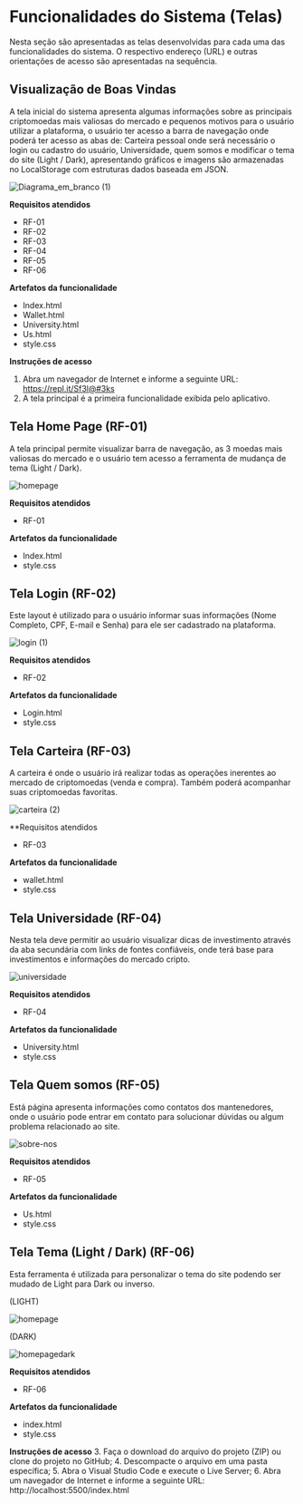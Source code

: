 # Funcionalidades do Sistema (Telas) 

Nesta seção são apresentadas as telas desenvolvidas para cada uma das funcionalidades do sistema. O respectivo endereço (URL) e outras orientações de acesso são apresentadas na sequência.

## Visualização de Boas Vindas 

A tela inicial do sistema apresenta algumas informações sobre as principais criptomoedas mais valiosas do mercado e pequenos motivos para o usuário utilizar a plataforma, o usuário ter acesso a barra de navegação onde poderá ter acesso as abas de: Carteira pessoal onde será necessário o login ou cadastro do usuário, Universidade, quem somos e modificar o tema do site (Light / Dark), apresentando gráficos e imagens são armazenadas no LocalStorage com estruturas dados baseada em JSON.

![Diagrama_em_branco (1)](https://user-images.githubusercontent.com/103466408/171301623-04a33388-d923-459b-9580-1d649b20fc7b.png)

**Requisitos atendidos**
* RF-01 
* RF-02 
* RF-03 
* RF-04 
* RF-05 
* RF-06 

**Artefatos da funcionalidade**
* Index.html 
* Wallet.html 
* University.html 
* Us.html 
* style.css 

**Instruções de acesso**
1. Abra um navegador de Internet e informe a seguinte URL: https://repl.it/Sf3l@#3ks 
2. A tela principal é a primeira funcionalidade exibida pelo aplicativo. 

## Tela Home Page (RF-01) 

A tela principal permite visualizar barra de navegação, as 3 moedas mais valiosas do mercado e o usuário tem acesso a ferramenta de mudança de tema (Light / Dark).

![homepage](https://user-images.githubusercontent.com/103466408/171302230-d75fab91-a034-4d63-8529-6825fb8547eb.png)

**Requisitos atendidos**
* RF-01

**Artefatos da funcionalidade**
* Index.html 
* style.css 

## Tela Login (RF-02) 

Este layout é utilizado para o usuário informar suas informações (Nome Completo, CPF, E-mail e Senha) para ele ser cadastrado na plataforma.

![login (1)](https://user-images.githubusercontent.com/103466408/171302404-7a5d625e-ad89-4ba7-b176-e2d2cd08a1fa.png)

**Requisitos atendidos**
* RF-02 

**Artefatos da funcionalidade**
* Login.html 
* style.css 

## Tela Carteira (RF-03) 

A carteira é onde o usuário irá realizar todas as operações inerentes ao mercado de criptomoedas (venda e compra). Também poderá acompanhar suas criptomoedas favoritas. 

![carteira (2)](https://user-images.githubusercontent.com/103466408/171302598-9c6c93c7-707b-496b-ae58-232e0ed6a7b5.png)

**Requisitos atendidos 
* RF-03 

**Artefatos da funcionalidade**
* wallet.html 
* style.css 

## Tela Universidade (RF-04) 

Nesta tela deve permitir ao usuário visualizar dicas de investimento através da aba secundária com links de fontes confiáveis, onde terá base para investimentos e informações do mercado cripto.

![universidade](https://user-images.githubusercontent.com/103466408/171302924-6633b915-c03a-4129-8aa8-659e81eb4496.png)

**Requisitos atendidos**
* RF-04

**Artefatos da funcionalidade**
* University.html 
* style.css 

## Tela Quem somos (RF-05)

Está página apresenta informações como contatos dos mantenedores, onde o usuário pode entrar em contato para solucionar dúvidas ou algum problema relacionado ao site. 

![sobre-nos](https://user-images.githubusercontent.com/103466408/171303100-8c7191c5-de2a-4ab9-86c7-f12e7ce82c97.png)

**Requisitos atendidos**
* RF-05 

**Artefatos da funcionalidade**

* Us.html 
* style.css 

## Tela Tema (Light / Dark) (RF-06) 

Esta ferramenta é utilizada para personalizar o tema do site podendo ser mudado de Light para Dark ou inverso.

(LIGHT)

![homepage](https://user-images.githubusercontent.com/103466408/171303264-b1917fa3-cd79-480d-bd16-dbb1d9b6c950.png)

(DARK)

![homepagedark](https://user-images.githubusercontent.com/103466408/171303412-1f39875e-c517-4f02-b95c-44a1a59fa2f9.png)

**Requisitos atendidos**
* RF-06 

**Artefatos da funcionalidade**
* index.html 
* style.css 

**Instruções de acesso**
3. Faça o download do arquivo do projeto (ZIP) ou clone do projeto no GitHub; 
4. Descompacte o arquivo em uma pasta específica; 
5. Abra o Visual Studio Code e execute o Live Server; 
6. Abra um navegador de Internet e informe a seguinte URL: 
http://localhost:5500/index.html  



 






